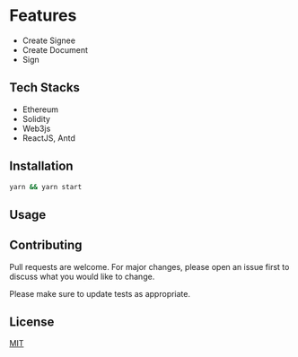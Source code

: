 # Features
- Create Signee
- Create Document
- Sign

## Tech Stacks
- Ethereum
- Solidity
- Web3js
- ReactJS, Antd

## Installation

```bash
yarn && yarn start
```

## Usage

## Contributing
Pull requests are welcome. For major changes, please open an issue first to discuss what you would like to change.

Please make sure to update tests as appropriate.

## License
[MIT](https://choosealicense.com/licenses/mit/)
